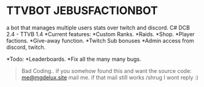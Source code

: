 # TTVBOT JEBUSFACTIONBOT
a bot that manages multiple users stats over twitch and discord.
C# DCB 2.4 - TTVB 1.4
*Current features:
*Custom Ranks.
*Raids.
*Shop.
*Player factions.
*Give-away function.
*Twitch Sub bonuses
*Admin access from discord, twitch.

*Todo:
*Leaderboards.
*Fix all the many many bugs. 

>Bad Coding..
if you somehow found this and want the source code:
me@mgdelux.site mail me.
if that mail still works /shrug
I wont reply :)

